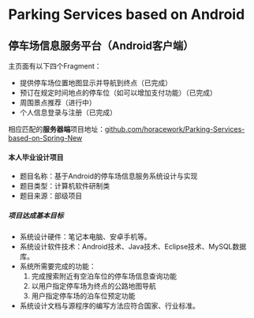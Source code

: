 # Parking Services based on Android

## 停车场信息服务平台（Android客户端）

主页面有以下四个Fragment：

* 提供停车场位置地图显示并导航到终点（已完成）
* 预订在规定时间地点的停车位（如可以增加支付功能）（已完成）
* 周围景点推荐（进行中）
* 个人信息登录与注册（已完成）

相应匹配的**服务器端**项目地址：[github.com/horacework/Parking-Services-based-on-Spring-New](https://github.com/horacework/Parking-Services-based-on-Spring-New)

#### 本人毕业设计项目

* 题目名称：基于Android的停车场信息服务系统设计与实现
* 题目类型：计算机软件研制类
* 题目来源：部级项目

##### 项目达成基本目标

* 系统设计硬件：笔记本电脑、安卓手机等。
* 系统设计软件技术：Android技术、Java技术、Eclipse技术、MySQL数据库。
* 系统所需要完成的功能：
    1. 完成搜索附近有空泊车位的停车场信息查询功能
    2. 以用户指定停车场为终点的公路地图导航
    3. 用户指定停车场的泊车位预定功能
* 系统设计文档与源程序的编写方法应符合国家、行业标准。